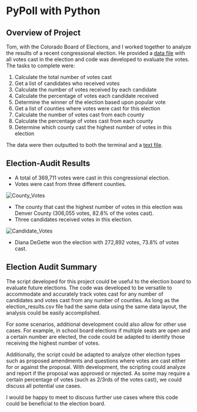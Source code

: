 # PyPoll with Python

## Overview of Project

Tom, with the Colorado Board of Elections, and I worked together to analyze the results of a recent congressional election.  He provided a [data file](https://github.com/js816/Election-Analysis/blob/main/Resources/election_results.csv) with all votes cast in the election and code was developed to evaluate the votes. The tasks to complete were:

1. Calculate the total number of votes cast
2. Get a list of candidates who received votes
3. Calculate the number of votes received by each candidate
4. Calculate the percentage of votes each candidate received
5. Determine the winner of the election based upon popular vote
6. Get a list of counties where votes were cast for this election
7. Calculate the number of votes cast from each county
8. Calculate the percentage of votes cast from each county
9. Determine which county cast the highest number of votes in this election

The data were then outputted to both the terminal and a [text file](https://github.com/js816/Election-Analysis/blob/main/analysis/election_results.txt).

## Election-Audit Results

- A total of 369,711 votes were cast in this congressional election.
- Votes were cast from three different counties.  

![County_Votes](https://user-images.githubusercontent.com/82730954/118051768-2c2b0980-b347-11eb-8b1e-b4d62e3055da.PNG)

- The county that cast the highest number of votes in this election was Denver County (306,055 votes, 82.8% of the votes cast).
- Three candidates received votes in this election.

![Candidate_Votes](https://user-images.githubusercontent.com/82730954/118051791-364d0800-b347-11eb-94a0-980d48da604e.PNG)
	
- Diana DeGette won the election with 272,892 votes, 73.8% of votes cast.

## Election Audit Summary

The script developed for this project could be useful to the election board to evaluate future elections.  The code was developed to be versatile to accommodate and accurately track votes cast for any number of candidates and votes cast from any number of counties.  As long as the election_results.csv file had the same data using the same data layout, the analysis could be easily accomplished.

For some scenarios, additional development could also allow for other use cases.  For example, in school board elections if multiple seats are open and a certain number are elected, the code could be adapted to identify those receiving the highest number of votes.  

Additionally, the script could be adapted to analyze other election types such as proposed amendments and questions where votes are cast either for or against the proposal.  With development, the scripting could analyze and report if the proposal was approved or rejected. As some may require a certain percentage of votes (such as 2/3rds of the votes cast), we could discuss all potential use cases.

I would be happy to meet to discuss further use cases where this code could be beneficial to the election board.
